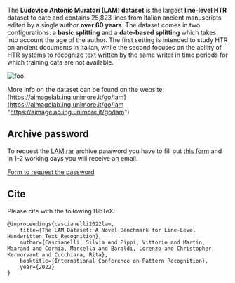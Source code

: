 The **Ludovico Antonio Muratori (LAM) dataset** is the largest **line-level HTR** dataset to date and contains 25,823 lines from Italian ancient manuscripts edited by a single author **over 60 years**. The dataset comes in two configurations: a **basic splitting** and a **date-based splitting** which takes into account the age of the author. The first setting is intended to study HTR on ancient documents in Italian, while the second focuses on the ability of HTR systems to recognize text written by the same writer in time periods for which training data are not available.

<p><img src="https://aimagelab.ing.unimore.it/imagelab/uploadedImages/000910.png" alt="foo"></p>

More info on the dataset can be found on the website: [https://aimagelab.ing.unimore.it/go/lam](https://aimagelab.ing.unimore.it/go/lam "https://aimagelab.ing.unimore.it/go/lam")

## Archive password
To request the [LAM.rar](https://github.com/aimagelab/LAM/releases/download/dataset/LAM.rar "LAM.rar") archive password you have to fill out [this form](https://forms.gle/NocC3YFNQjRM1sa67 "this form") and in 1-2 working days you will receive an email.

[Form to request the password](https://forms.gle/NocC3YFNQjRM1sa67 "Form to request the password")

## Cite
Please cite with the following BibTeX:
```
@inproceedings{cascianelli2022lam,
    title={The LAM Dataset: A Novel Benchmark for Line-Level Handwritten Text Recognition},
    author={Cascianelli, Silvia and Pippi, Vittorio and Martin, Maarand and Cornia, Marcella and Baraldi, Lorenzo and Christopher, Kermorvant and Cucchiara, Rita},
    booktitle={International Conference on Pattern Recognition},
    year={2022}
}
```
